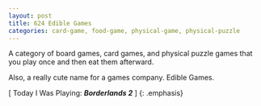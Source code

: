 ```yaml
---
layout: post
title: 624 Edible Games
categories: card-game, food-game, physical-game, physical-puzzle
---
```

A category of board games, card games, and physical puzzle games that you play once and then eat them afterward.

Also, a really cute name for a games company. Edible Games.

[ Today I Was Playing: ***Borderlands 2*** ]
{: .emphasis}